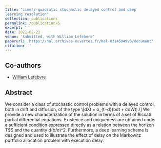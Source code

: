 ```yaml
---
title: "Linear-quadratic stochastic delayed control and deep
learning resolution"
collection: publications
permalink: /publication/5
excerpt: ''
date: 2021-02-21
venue: 'Submitted, with William Lefebvre'
paperurl: 'https://hal.archives-ouvertes.fr/hal-03145949v3/document'
citation: ''
---
```

## Co-authors
- [William Lefebvre](https://fr.linkedin.com/in/william-lefebvre-68048210b) 

## Abstract

We consider a class of stochastic control problems with a delayed control, both in
drift and diffusion, of the type \\[dXt = α_{t−d}(bdt + σdWt).\\] We provide a new characterization of the solution in terms of a set of Riccati partial differential equations.
Existence and uniqueness are obtained under a sufficient condition expressed directly
as a relation between the horizon T$$ and the quantity d(b/σ)^2. Furthermore, a deep learning scheme is designed and used to illustrate the effect of delay on the Markowitz
portfolio allocation problem with execution delay.
